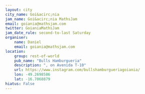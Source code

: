 ```yaml
---
layout: city                                           
city_name: Goi&acirc;nia                                                           
jam_name: Goi&acirc;nia MathsJam
email: goiania@mathsjam.com
twitter: GoianiaMathsJam
jam_date_rule: second-to-last Saturday
organiser:
    name: Daniel
    email: goiania@mathsjam.com
location:
    group: rest-of-world
    pub_name: "Bulls Hamburgueria"
    description: ", on Avenida T-10"
    url: https://www.instagram.com/bullshamburgueriagoiania/
    lon: -49.2698586
    lat: -16.7068879
hiatus: False
---
```


